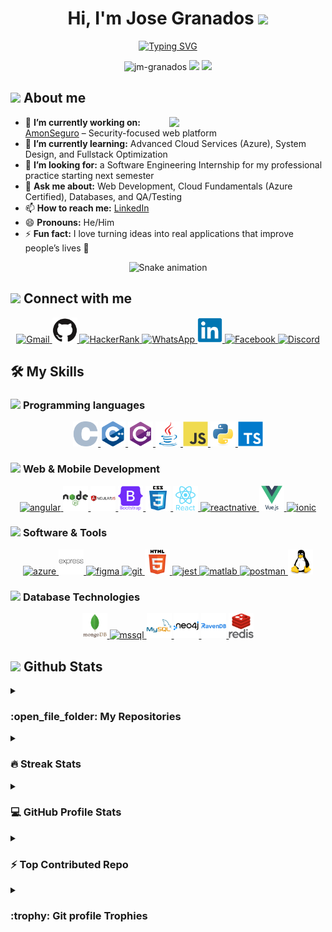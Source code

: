<h1 align="center"><b> Hi, I'm Jose Granados </b><img src="https://media.giphy.com/media/hvRJCLFzcasrR4ia7z/giphy.gif" width="35"></h1>
<!--  -->
<p align="center">
  <a href="https://github.com/DenverCoder1/readme-typing-svg">
    <img src="https://readme-typing-svg.herokuapp.com?font=Time+New+Roman&color=cyan&size=30&center=true&vCenter=true&width=1000&height=75&lines=Computer+Engineering+Student,;Aspiring+Software+Developer,;+Backend+|+Frontend+|+Full-Stack+Learner,;Passionate+about+Project+Management+and+Cybersecurity,;Always+Learning+and+Building+Projects" 
    alt="Typing SVG" style="max-width: 100%; height: auto;">
  </a>
</p>

<p align="center"> 
  <img src="https://komarev.com/ghpvc/?username=jm-granados&label=Profile%20views&color=0e75b6&style=flat" alt="jm-granados" /> 
    <img src="https://img.shields.io/badge/Tec-Computer%20Engineering%20Student-0e75b6" />
    <img src="https://img.shields.io/badge/Open%20to%20Internships-YES-0e75b6" />
</p>

## <picture><img src = "https://github.com/7oSkaaa/7oSkaaa/blob/main/Images/about_me.gif?raw=true" width = 50px></picture> About me

<picture> <img align="right" src="https://github.com/7oSkaaa/7oSkaaa/blob/main/Images/Right_Side.gif?raw=true" width = 250px></picture>

- 🔭 **I’m currently working on:** [AmonSeguro](https://github.com/AmonSeguroTeam/AmonSeguro) – Security-focused web platform  
- 🌱 **I’m currently learning:** Advanced Cloud Services (Azure), System Design, and Fullstack Optimization  
- 👯 **I’m looking for:** a Software Engineering Internship for my professional practice starting next semester  
- 💬 **Ask me about:** Web Development, Cloud Fundamentals (Azure Certified), Databases, and QA/Testing  
- 📫 **How to reach me:** [LinkedIn](https://www.linkedin.com/in/jose-manuel-granados-villalobos-817621193)  
- 😄 **Pronouns:** He/Him  
- ⚡ **Fun fact:** I love turning ideas into real applications that improve people’s lives 🚀

<!-- Snake Game Repo View -->
<div align="center">
  <img src="https://profile-readme-generator.com/assets/snake.svg" alt="Snake animation" />
</div>

## <picture> <img src="https://github.com/7oSkaaa/7oSkaaa/blob/main/Images/Connect-with-me.gif?raw=true" width="100px"> </picture> Connect with me
<p align="center">
  <!-- Gmail -->
  <a href="mailto:josemacr04@gmail.com">
    <img src="https://cdn.jsdelivr.net/gh/simple-icons/simple-icons/icons/gmail.svg" alt="Gmail" width="40" height="40"/>
  </a>

  <!-- GitHub -->
  <a href="https://github.com/JM-Granados">
    <img src="https://raw.githubusercontent.com/devicons/devicon/master/icons/github/github-original.svg" alt="GitHub" width="40" height="40"/>
  </a>

  <!-- HackerRank -->
  <a href="https://www.hackerrank.com/josemacr04">
    <img src="https://www.svgrepo.com/show/341892/hackerrank.svg" alt="HackerRank" width="40" height="40"/>
  </a>

  <!-- WhatsApp -->
  <a href="https://wa.me/60219635">
    <img src="https://cdn.jsdelivr.net/gh/simple-icons/simple-icons/icons/whatsapp.svg" alt="WhatsApp" width="40" height="40"/>
  </a>

  <!-- LinkedIn -->
  <a href="https://www.linkedin.com/in/jose-manuel-granados-villalobos-817621193/">
    <img src="https://raw.githubusercontent.com/devicons/devicon/master/icons/linkedin/linkedin-original.svg" alt="LinkedIn" width="40" height="40"/>
  </a>

  <!-- Facebook -->
  <a href="https://www.facebook.com/profile.php?id=100037245814412&ref=_ig_profile_ac">
    <img src="https://cdn.jsdelivr.net/gh/simple-icons/simple-icons/icons/facebook.svg" alt="Facebook" width="40" height="40"/>
  </a>

  <!-- Discord -->
  <a href="https://discord.com/users/speedygonzalezzz">
    <img src="https://www.svgrepo.com/show/353655/discord-icon.svg" alt="Discord" width="40" height="40"/>
  </a>
</p>








## 🛠️ My Skills

 ### <picture> <img src = "https://github.com/7oSkaaa/7oSkaaa/blob/main/Images/Programming_Languages.gif?raw=true" width = 50px>  </picture> Programming languages
<p align="center">
  <a href="https://www.cprogramming.com/" target="_blank" rel="noreferrer">
    <img src="https://raw.githubusercontent.com/devicons/devicon/master/icons/c/c-original.svg" alt="c" width="40" height="40"/>
  </a>
  <a href="https://www.w3schools.com/cpp/" target="_blank" rel="noreferrer">
    <img src="https://raw.githubusercontent.com/devicons/devicon/master/icons/cplusplus/cplusplus-original.svg" alt="cplusplus" width="40" height="40"/>
  </a>
  <a href="https://www.w3schools.com/cs/" target="_blank" rel="noreferrer">
    <img src="https://raw.githubusercontent.com/devicons/devicon/master/icons/csharp/csharp-original.svg" alt="csharp" width="40" height="40"/>
  </a>
  <a href="https://www.java.com" target="_blank" rel="noreferrer">
    <img src="https://raw.githubusercontent.com/devicons/devicon/master/icons/java/java-original.svg" alt="java" width="40" height="40"/>
  </a>
  <a href="https://developer.mozilla.org/en-US/docs/Web/JavaScript" target="_blank" rel="noreferrer">
    <img src="https://raw.githubusercontent.com/devicons/devicon/master/icons/javascript/javascript-original.svg" alt="javascript" width="40" height="40"/>
  </a>
  <a href="https://www.python.org" target="_blank" rel="noreferrer">
    <img src="https://raw.githubusercontent.com/devicons/devicon/master/icons/python/python-original.svg" alt="python" width="40" height="40"/>
  </a>
  <a href="https://www.typescriptlang.org/" target="_blank" rel="noreferrer">
    <img src="https://raw.githubusercontent.com/devicons/devicon/master/icons/typescript/typescript-original.svg" alt="typescript" width="40" height="40"/>
  </a>
</p>



 ### <picture> <img src = "https://github.com/7oSkaaa/7oSkaaa/blob/main/Images/Front_End.gif?raw=true" width = 50px>  </picture> Web & Mobile Development
<p align="center">
  <a href="https://angular.io" target="_blank" rel="noreferrer">
    <img src="https://angular.io/assets/images/logos/angular/angular.svg" alt="angular" width="40" height="40"/>
  </a>
  <a href="https://nodejs.org" target="_blank" rel="noreferrer">
    <img src="https://raw.githubusercontent.com/devicons/devicon/master/icons/nodejs/nodejs-original-wordmark.svg" alt="nodejs" width="40" height="40"/>
  </a>
  <a href="https://angular.io" target="_blank" rel="noreferrer">
    <img src="https://raw.githubusercontent.com/devicons/devicon/master/icons/angularjs/angularjs-original-wordmark.svg" alt="angularjs" width="40" height="40"/>
  </a>
  <a href="https://getbootstrap.com" target="_blank" rel="noreferrer">
    <img src="https://raw.githubusercontent.com/devicons/devicon/master/icons/bootstrap/bootstrap-plain-wordmark.svg" alt="bootstrap" width="40" height="40"/>
  </a>
  <a href="https://www.w3schools.com/css/" target="_blank" rel="noreferrer">
    <img src="https://raw.githubusercontent.com/devicons/devicon/master/icons/css3/css3-original-wordmark.svg" alt="css3" width="40" height="40"/>
  </a>
  <a href="https://reactjs.org/" target="_blank" rel="noreferrer">
    <img src="https://raw.githubusercontent.com/devicons/devicon/master/icons/react/react-original-wordmark.svg" alt="react" width="40" height="40"/>
  </a>
  <a href="https://reactnative.dev/" target="_blank" rel="noreferrer">
    <img src="https://reactnative.dev/img/header_logo.svg" alt="reactnative" width="40" height="40"/>
  </a>
  <a href="https://vuejs.org/" target="_blank" rel="noreferrer">
    <img src="https://raw.githubusercontent.com/devicons/devicon/master/icons/vuejs/vuejs-original-wordmark.svg" alt="vuejs" width="40" height="40"/>
  </a>
  <a href="https://ionicframework.com" target="_blank" rel="noreferrer">
    <img src="https://upload.wikimedia.org/wikipedia/commons/d/d1/Ionic_Logo.svg" alt="ionic" width="40" height="40"/>
  </a>
</p>


 ### <picture> <img src = "https://github.com/7oSkaaa/7oSkaaa/blob/main/Images/Software_Tools.gif?raw=true" width = 50px>  </picture> Software & Tools
<p align="center">
  <a href="https://azure.microsoft.com/en-in/" target="_blank" rel="noreferrer">
    <img src="https://www.vectorlogo.zone/logos/microsoft_azure/microsoft_azure-icon.svg" alt="azure" width="40" height="40"/>
  </a>
  <a href="https://expressjs.com" target="_blank" rel="noreferrer">
    <img src="https://raw.githubusercontent.com/devicons/devicon/master/icons/express/express-original-wordmark.svg" alt="express" width="40" height="40"/>
  </a>
  <a href="https://www.figma.com/" target="_blank" rel="noreferrer">
    <img src="https://www.vectorlogo.zone/logos/figma/figma-icon.svg" alt="figma" width="40" height="40"/>
  </a>
  <a href="https://git-scm.com/" target="_blank" rel="noreferrer">
    <img src="https://www.vectorlogo.zone/logos/git-scm/git-scm-icon.svg" alt="git" width="40" height="40"/>
  </a>
  <a href="https://www.w3.org/html/" target="_blank" rel="noreferrer">
    <img src="https://raw.githubusercontent.com/devicons/devicon/master/icons/html5/html5-original-wordmark.svg" alt="html5" width="40" height="40"/>
  </a>
  <a href="https://jestjs.io" target="_blank" rel="noreferrer">
    <img src="https://www.vectorlogo.zone/logos/jestjsio/jestjsio-icon.svg" alt="jest" width="40" height="40"/>
  </a>
  <a href="https://www.mathworks.com/" target="_blank" rel="noreferrer">
    <img src="https://upload.wikimedia.org/wikipedia/commons/2/21/Matlab_Logo.png" alt="matlab" width="40" height="40"/>
  </a>
  <a href="https://postman.com" target="_blank" rel="noreferrer">
    <img src="https://www.vectorlogo.zone/logos/getpostman/getpostman-icon.svg" alt="postman" width="40" height="40"/>
  </a>
  <a href="https://www.linux.org/" target="_blank" rel="noreferrer">
    <img src="https://raw.githubusercontent.com/devicons/devicon/master/icons/linux/linux-original.svg" alt="linux" width="40" height="40"/>
  </a>
</p>


 ### <picture> <img src = "https://github.com/7oSkaaa/7oSkaaa/blob/main/Images/Database.gif?raw=true" width = 50px>  </picture> Database Technologies
<p align="center">
  <a href="https://www.mongodb.com/" target="_blank" rel="noreferrer">
    <img src="https://raw.githubusercontent.com/devicons/devicon/master/icons/mongodb/mongodb-original-wordmark.svg" alt="mongodb" width="40" height="40"/>
  </a>
  <a href="https://www.microsoft.com/en-us/sql-server" target="_blank" rel="noreferrer">
    <img src="https://www.svgrepo.com/show/303229/microsoft-sql-server-logo.svg" alt="mssql" width="40" height="40"/>
  </a>
  <a href="https://www.mysql.com/" target="_blank" rel="noreferrer">
    <img src="https://raw.githubusercontent.com/devicons/devicon/master/icons/mysql/mysql-original-wordmark.svg" alt="mysql" width="40" height="40"/>
  </a>
  <a href="https://neo4j.com/" target="_blank" rel="noreferrer">
    <img src="https://raw.githubusercontent.com/devicons/devicon/master/icons/neo4j/neo4j-original-wordmark.svg" alt="neo4j" width="40" height="40"/>
  </a>
  <a href="https://ravendb.net/" target="_blank" rel="noreferrer">
    <img src="https://raw.githubusercontent.com/devicons/devicon/master/icons/ravendb/ravendb-original-wordmark.svg" alt="RavenDB" width="40" height="40"/>
  </a>
  <a href="https://redis.io" target="_blank" rel="noreferrer">
    <img src="https://raw.githubusercontent.com/devicons/devicon/master/icons/redis/redis-original-wordmark.svg" alt="redis" width="40" height="40"/>
  </a>
</p>




## <picture> <img src = "https://github.com/7oSkaaa/7oSkaaa/blob/main/Images/Statistics.gif?raw=true" width = 50px>  </picture> Github Stats

<details>
  <summary><h3> :open_file_folder: My Repositories </h3></summary>

  ----

  <!-- In Progress Repos -->
  <h4 align="center">🚧 In Progress</h4>
  <div>
    <p align="center">
      <a href="https://github.com/AmonSeguroTeam/AmonSeguro">
        <img src="https://img.shields.io/badge/-AmonSeguro-181717?style=for-the-badge&logo=github" alt="AmonSeguro" />
      </a>
    </p>
  </div>

  <br/>

  <!-- Completed / Past Repos -->
  <h4 align="center">✅ Past Projects</h4>
  <div>
    <p align="center">
      <a href="https://github.com/JM-Granados/farmaPower">
        <img src="https://github-readme-stats.vercel.app/api/pin/?username=JM-Granados&repo=farmaPower&theme=tokyonight" alt="farmaPower" />
      </a>
      <a href="https://github.com/JM-Granados/Proyecto1_TeamMeli">
        <img src="https://github-readme-stats.vercel.app/api/pin/?username=JM-Granados&repo=Proyecto1_TeamMeli&theme=tokyonight" alt="Proyecto1_TeamMeli" />
      </a>
      <a href="https://github.com/JM-Granados/ExtraExtraGame">
        <img src="https://github-readme-stats.vercel.app/api/pin/?username=JM-Granados&repo=ExtraExtraGame&theme=tokyonight" alt="ExtraExtraGame" />
      </a>
    </p>
  </div>

</details>



<details><summary><h3> 🔥 Streak Stats</h3></summary>

----	
	
<p align="center">
	<a href="https://github.com/JM-Granados">
    	<img 
	      alt="JM-Granados Streak Stats" 
	      src="https://github-readme-streak-stats-sigma-five.vercel.app/?user=JM-Granados&theme=tokyonight&hide_border=false"
	      height="230px"
	    />
	</a>
</p>
</details>



  
<details><summary><h3>💻 GitHub Profile Stats</h3></summary>

----
	
<p align="center">
     <a href="https://github.com/JM-Granados/github-readme-stats">
    <img 
      alt="JM-Granados's Github Stats" 
      src="https://github-readme-stats-sigma-five.vercel.app/api?username=JM-Granados&show_icons=true&count_private=true&locale=en&theme=tokyonight&layout=compact" 
      height="230px"
    />
  </a>

  <!-- Top Languages -->
  <a href="https://github.com/JM-Granados">
    <img 
      alt="My Programming Languages" 
      src="https://github-readme-stats-eight-theta.vercel.app/api/top-langs/?username=JM-Granados&layout=compact&langs_count=8&theme=tokyonight" 
      height="230px"
    />
  </a>
<br/>
  <b>Note:</b> Top languages is only a metric of the languages my public code consists of and doesn't reflect experience or skill level.
  </p>
</details>




<details><summary><h3>⚡ Top Contributed Repo</h3></summary>

----
	
<p align="center">
  <img 
    src="https://github-contributor-stats.vercel.app/api?username=JM-Granados&limit=5&theme=tokyonight&combine_all_yearly_contributions=true" 
    alt="JM-Granados Contributor Stats" 
  />
</p>
</details>




<details><summary> <h3> :trophy: Git profile Trophies </h3></summary>

----
	
<p align="center"> 
  <img src="https://github-profile-trophy.vercel.app/?username=JM-Granados&layout=compact&theme=tokyonight&column=4&margin-w=15&margin-h=15" alt="JM-Granados" />
</p>

</details>



<!-- Proudly created with GPRM ( https://gprm.itsvg.in ) -->
